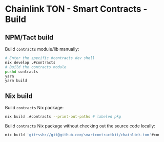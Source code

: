 # Chainlink TON - Smart Contracts - Build

## NPM/Tact build

Build `contracts` module/lib manually:

```bash
# Enter the specific #contracts dev shell
nix develop .#contracts
# Build the contracts module
pushd contracts
yarn
yarn build
```

## Nix build

Build `contracts` Nix package:

```bash
nix build .#contracts --print-out-paths # labeled pkg
```

Build `contracts` Nix package without checking out the source code locally:

```bash
nix build 'git+ssh://git@github.com/smartcontractkit/chainlink-ton'#contracts --print-out-paths # labeled pkg
```
